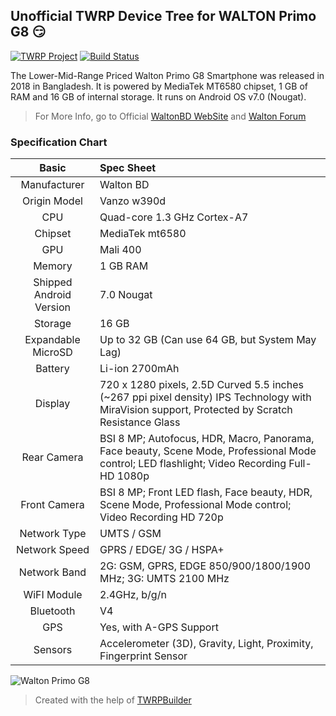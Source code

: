 ## Unofficial TWRP Device Tree for WALTON Primo G8 :smirk:
[![TWRP Project](https://img.shields.io/badge/TWRP%20Project-On%20Travis%20CI-green.svg)](#)
[![Build Status](https://travis-ci.com/ZeoRexDevs/twrp_device_android_PrimoG8.svg?branch=master)](https://travis-ci.com/ZeoRexDevs/twrp_device_android_PrimoG8)

The Lower-Mid-Range Priced Walton Primo G8 Smartphone was released in 2018 in Bangladesh. It is powered by MediaTek MT6580 chipset, 1 GB of RAM and 16 GB of internal storage.
It runs on Android OS v7.0 (Nougat).
>For More Info, go to Official [WaltonBD WebSite](http://www.waltonbd.com/index.php?route=product/product&path=24_85&product_id=2736) and [Walton Forum](http://www.waltonforum.com/forum/1081-walton-primo-g8/)

### Specification Chart
Basic         | Spec Sheet
:------------:|:-------------------------
Manufacturer  | Walton BD
Origin Model  | Vanzo w390d
CPU           | Quad-core 1.3 GHz Cortex-A7
Chipset       | MediaTek mt6580
GPU           | Mali 400
Memory        | 1 GB RAM
Shipped Android Version | 7.0 Nougat
Storage       | 16 GB
Expandable MicroSD | Up to 32 GB (Can use 64 GB, but System May Lag)
Battery       | Li-ion 2700mAh
Display       | 720 x 1280 pixels, 2.5D Curved 5.5 inches (~267 ppi pixel density) IPS Technology with MiraVision support, Protected by Scratch Resistance Glass
Rear Camera   | BSI 8 MP; Autofocus, HDR, Macro, Panorama, Face beauty, Scene Mode, Professional Mode control; LED flashlight; Video Recording Full-HD 1080p
Front Camera  | BSI 8 MP; Front LED flash, Face beauty, HDR, Scene Mode, Professional Mode control; Video Recording HD 720p
Network Type  | UMTS / GSM
Network Speed | GPRS / EDGE/ 3G / HSPA+
Network Band  | 2G: GSM, GPRS, EDGE 850/900/1800/1900 MHz; 3G: UMTS 2100 MHz
WiFI Module   | 2.4GHz, b/g/n
Bluetooth     | V4
GPS           | Yes, with A-GPS Support
Sensors       | Accelerometer (3D), Gravity, Light, Proximity, Fingerprint Sensor

![Walton Primo G8](https://image.ibb.co/iw2jVS/1.jpg "Walton Primo G8")

>Created with the help of [TWRPBuilder](https://twrpbuilder.github.io/)
